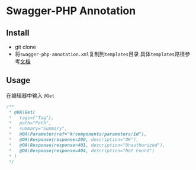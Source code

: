 # Swagger-PHP Annotation

## Install

- git clone 
- 将`swagger-php-annotation.xml`复制到`templates`目录
具体`templates`路径参考[文档](https://www.jetbrains.com/help/phpstorm/tuning-the-ide.html#default-dirs)

## Usage

在编辑器中输入 `@Get`

```php
/**
 * @OA\Get(
 *   tags={"Tag"},
 *   path="Path",
 *   summary="Summary",
 *   @OA\Parameter(ref="#/components/parameters/id"),
 *   @OA\Response(response=200, description="OK"),
 *   @OA\Response(response=401, description="Unauthorized"),
 *   @OA\Response(response=404, description="Not Found")
 * )
 */
```